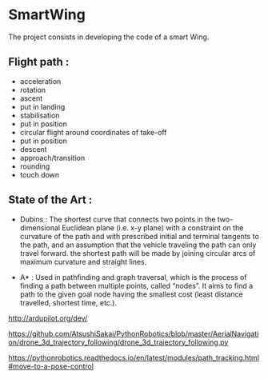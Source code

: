 # SmartWing

The project consists in developing the code of a smart Wing.  

## Flight path :

* acceleration
* rotation
* ascent
* put in landing
* stabilisation
* put in position
* circular flight around coordinates of take-off
* put in position
* descent
* approach/transition
* rounding
* touch down

## State of the Art :

* Dubins :
The shortest curve that connects two points in the two-dimensional Euclidean plane (i.e. x-y plane) with a constraint on the curvature of the path and with prescribed initial and terminal tangents to the path, and an assumption that the vehicle traveling the path can only travel forward. the shortest path will be made by joining circular arcs of maximum curvature and straight lines.

* A* :
Used in pathfinding and graph traversal, which is the process of finding a path between multiple points, called “nodes”. It aims to find a path to the given goal node having the smallest cost (least distance travelled, shortest time, etc.).


http://ardupilot.org/dev/

https://github.com/AtsushiSakai/PythonRobotics/blob/master/AerialNavigation/drone_3d_trajectory_following/drone_3d_trajectory_following.py

https://pythonrobotics.readthedocs.io/en/latest/modules/path_tracking.html#move-to-a-pose-control
